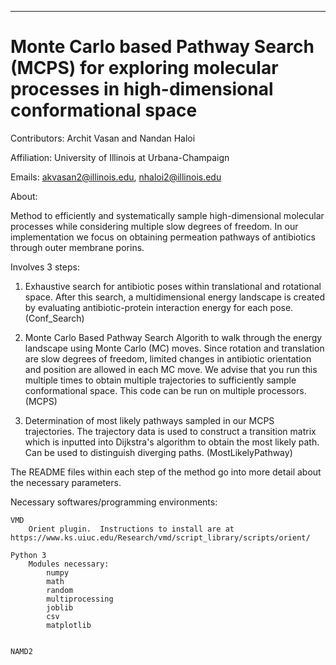 ******************************************************************************
Monte Carlo based Pathway Search (MCPS) for exploring molecular processes in high-dimensional conformational space
===============================================================================

Contributors: Archit Vasan and Nandan Haloi

Affiliation: University of Illinois at Urbana-Champaign

Emails: akvasan2@illinois.edu, nhaloi2@illinois.edu

About: 

Method to efficiently and systematically sample high-dimensional molecular processes while considering multiple slow degrees of freedom. In our implementation we focus on obtaining permeation pathways of antibiotics through outer membrane porins. 

Involves 3 steps:

1.  Exhaustive search for antibiotic poses within translational and rotational space.  After this search, a multidimensional energy landscape is created by evaluating antibiotic-protein interaction energy for each pose. (Conf_Search) 

2.  Monte Carlo Based Pathway Search Algorith to walk through the energy landscape using Monte Carlo (MC) moves.  Since rotation and translation are slow degrees of freedom, limited changes in antibiotic orientation and position are allowed in each MC move. We advise that you run this multiple times to obtain multiple trajectories to sufficiently sample conformational space.  This code can be run on multiple  processors. (MCPS)

3. Determination of most likely pathways sampled in our MCPS trajectories.  The trajectory data is used to construct a transition matrix which is inputted into Dijkstra's algorithm to obtain the most likely path. Can be used to distinguish diverging paths. (MostLikelyPathway)

The README files within each step of the method go into more detail about the necessary parameters.

Necessary softwares/programming environments:

	VMD
		Orient plugin.  Instructions to install are at https://www.ks.uiuc.edu/Research/vmd/script_library/scripts/orient/
	
	Python 3
		Modules necessary:
			numpy
			math
			random
			multiprocessing
			joblib
			csv
			matplotlib
	

	NAMD2
	
